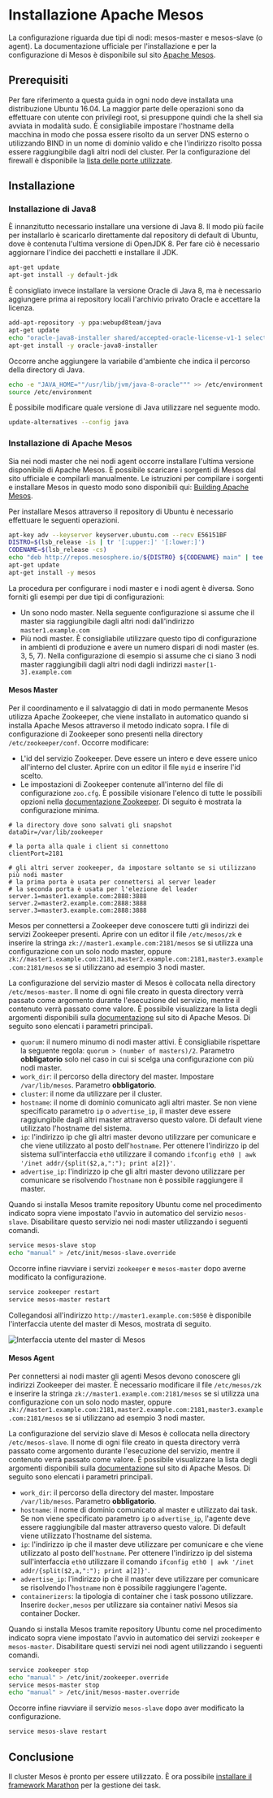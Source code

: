 # Installazione Apache Mesos
La configurazione riguarda due tipi di nodi: mesos-master e mesos-slave (o agent).
La documentazione ufficiale per l'installazione e per la configurazione di Mesos è disponibile sul sito [Apache Mesos](http://mesos.apache.org/).

## Prerequisiti
Per fare riferimento a questa guida in ogni nodo deve installata una distribuzione Ubuntu 16.04.
La maggior parte delle operazioni sono da effettuare con utente con privilegi root, si presuppone quindi che la shell sia avviata in modalità sudo.
È consigliabile impostare l'hostname della macchina in modo che possa essere risolto da un server DNS esterno o utilizzando BIND in un nome di dominio valido
e che l'indirizzo risolto possa essere raggiungibile dagli altri nodi del cluster.
Per la configurazione del firewall è disponibile la [lista delle porte utilizzate](configurazione_firewall.md).

## Installazione

### Installazione di Java8
È innanzitutto necessario installare una versione di Java 8. Il modo più facile per installarlo è scaricarlo direttamente dal repository di default di Ubuntu,
dove è contenuta l'ultima versione di OpenJDK 8. Per fare ciò è necessario aggiornare l'indice dei pacchetti e installare il JDK.
```bash
apt-get update
apt-get install -y default-jdk
```
È consigliato invece installare la versione Oracle di Java 8,
ma è necessario aggiungere prima ai repository locali l'archivio privato Oracle e accettare la licenza.
```bash
add-apt-repository -y ppa:webupd8team/java
apt-get update
echo "oracle-java8-installer shared/accepted-oracle-license-v1-1 select true" | debconf-set-selections
apt-get install -y oracle-java8-installer
```
Occorre anche aggiungere la variabile d'ambiente che indica il percorso della directory di Java.
```bash
echo -e "JAVA_HOME=""/usr/lib/jvm/java-8-oracle""" >> /etc/environment
source /etc/environment
```
È possibile modificare quale versione di Java utilizzare nel seguente modo.
```bash
update-alternatives --config java
```

### Installazione di Apache Mesos

Sia nei nodi master che nei nodi agent occorre installare l'ultima versione disponibile di Apache Mesos.
È possibile scaricare i sorgenti di Mesos dal sito ufficiale e compilarli manualmente.
Le istruzioni per compilare i sorgenti e installare Mesos in questo modo sono disponibili qui:
[Building Apache Mesos](http://mesos.apache.org/documentation/latest/building/).

Per installare Mesos attraverso il repository di Ubuntu è necessario effettuare le seguenti operazioni.
```bash
apt-key adv --keyserver keyserver.ubuntu.com --recv E56151BF
DISTRO=$(lsb_release -is | tr '[:upper:]' '[:lower:]')
CODENAME=$(lsb_release -cs)
echo "deb http://repos.mesosphere.io/${DISTRO} ${CODENAME} main" | tee /etc/apt/sources.list.d/mesosphere.list
apt-get update
apt-get install -y mesos
```

La procedura per configurare i nodi master e i nodi agent è diversa. Sono forniti gli esempi per due tipi di configurazioni:
* Un sono nodo master. Nella seguente configurazione si assume che il master sia raggiungibile dagli altri nodi dall'indirizzo `master1.example.com`
* Più nodi master. È consigliabile utilizzare questo tipo di configurazione in ambienti di produzione e avere un numero dispari di nodi master (es. 3, 5, 7).
  Nella configurazione di esempio si assume che ci siano 3 nodi master raggiungibili dagli altri nodi dagli indirizzi `master[1-3].example.com`

#### Mesos Master
Per il coordinamento e il salvataggio di dati in modo permanente Mesos utilizza Apache Zookeeper,
che viene installato in automatico quando si installa Apache Mesos attraverso il metodo indicato sopra.
I file di configurazione di Zookeeper sono presenti nella directory `/etc/zookeeper/conf`.
Occorre modificare:
* L'id del servizio Zookeeper. Deve essere un intero e deve essere unico all'interno del cluster. Aprire con un editor il file `myid` e inserire l'id scelto.
* Le impostazioni di Zookeeper contenute all'interno del file di configurazione `zoo.cfg`. È possibile visionare l'elenco di tutte le possibili opzioni nella
  [documentazione Zookeeper](http://hadoop.apache.org/zookeeper/docs/current/zookeeperAdmin.html). Di seguito è mostrata la configurazione minima.
```
# la directory dove sono salvati gli snapshot
dataDir=/var/lib/zookeeper

# la porta alla quale i client si connettono
clientPort=2181

# gli altri server zookeeper, da impostare soltanto se si utilizzano più nodi master
# la prima porta è usata per connettersi al server leader
# la seconda porta è usata per l'elezione del leader
server.1=master1.example.com:2888:3888
server.2=master2.example.com:2888:3888
server.3=master3.example.com:2888:3888
```

Mesos per connettersi a Zookeeper deve conoscere tutti gli indirizzi dei servizi Zookeeper presenti.
Aprire con un editor il file `/etc/mesos/zk` e inserire la stringa `zk://master1.example.com:2181/mesos` se si utilizza una configurazione con un solo nodo
master, oppure `zk://master1.example.com:2181,master2.example.com:2181,master3.example.com:2181/mesos` se si utilizzano ad esempio 3 nodi master.

La configurazione del servizio master di Mesos è collocata nella directory `/etc/mesos-master`.
Il nome di ogni file creato in questa directory verrà passato come argomento durante l'esecuzione del servizio, mentre il contenuto verrà passato come valore.
È possibile visualizzare la lista degli argomenti disponibili sulla [documentazione](http://mesos.apache.org/documentation/latest/configuration/master/)
sul sito di Apache Mesos. Di seguito sono elencati i parametri principali.
* `quorum`: il numero minumo di nodi master attivi. È consigliabile rispettare la seguente regola: `quorum > (number of masters)/2`. Parametro **obbligatorio**
  solo nel caso in cui si scelga una configurazione con più nodi master.
* `work_dir`: il percorso della directory del master. Impostare `/var/lib/mesos`. Parametro  **obbligatorio**.
* `cluster`: il nome da utilizzare per il cluster.
* `hostname`: il nome di dominio comunicato agli altri master. Se non viene specificato parametro `ip` o `advertise_ip`, il master deve essere raggiungibile
  dagli altri master attraverso questo valore. Di default viene utilizzato l'hostname del sistema.
* `ip`: l'indirizzo ip che gli altri master devono utilizzare per comunicare e che viene utilizzato al posto dell'`hostname`.
  Per ottenere l'indirizzo ip del sistema sull'interfaccia `eth0` utilizzare il comando `ifconfig eth0 | awk '/inet addr/{split($2,a,":"); print a[2]}'`.
* `advertise_ip`: l'indirizzo ip che gli altri master devono utilizzare per comunicare se risolvendo l'`hostname` non è possibile raggiungere il master.

Quando si installa Mesos tramite repository Ubuntu come nel procedimento indicato sopra viene impostato l'avvio in automatico del servizio `mesos-slave`.
Disabilitare questo servizio nei nodi master utilizzando i seguenti comandi.
```bash
service mesos-slave stop
echo "manual" > /etc/init/mesos-slave.override
```

Occorre infine riavviare i servizi `zookeeper` e `mesos-master` dopo averne modificato la configurazione.
```bash
service zookeeper restart
service mesos-master restart
```

Collegandosi all'indirizzo `http://master1.example.com:5050` è disponibile l'interfaccia utente del master di Mesos, mostrata di seguito.

![Interfaccia utente del master di Mesos](https://i.imgur.com/O69r0S4.png)

#### Mesos Agent
Per connettersi ai nodi master gli agenti Mesos devono conoscere gli indirizzi Zookeeper dei master.
È necessario modificare il file `/etc/mesos/zk` e inserire la stringa `zk://master1.example.com:2181/mesos` se si utilizza una configurazione con un solo nodo
master, oppure `zk://master1.example.com:2181,master2.example.com:2181,master3.example.com:2181/mesos` se si utilizzano ad esempio 3 nodi master.

La configurazione del servizio slave di Mesos è collocata nella directory `/etc/mesos-slave`.
Il nome di ogni file creato in questa directory verrà passato come argomento durante l'esecuzione del servizio, mentre il contenuto verrà passato come valore.
È possibile visualizzare la lista degli argomenti disponibili sulla [documentazione](http://mesos.apache.org/documentation/latest/configuration/agent/)
sul sito di Apache Mesos. Di seguito sono elencati i parametri principali.
* `work_dir`: il percorso della directory del master. Impostare `/var/lib/mesos`. Parametro  **obbligatorio**.
* `hostname`: il nome di dominio comunicato al master e utilizzato dai task. Se non viene specificato parametro `ip` o `advertise_ip`,
  l'agente deve essere raggiungibile dal master attraverso questo valore. Di default viene utilizzato l'hostname del sistema.
* `ip`: l'indirizzo ip che il master deve utilizzare per comunicare e che viene utilizzato al posto dell'`hostname`.
  Per ottenere l'indirizzo ip del sistema sull'interfaccia `eth0` utilizzare il comando `ifconfig eth0 | awk '/inet addr/{split($2,a,":"); print a[2]}'`.
* `advertise_ip`: l'indirizzo ip che il master deve utilizzare per comunicare se risolvendo l'`hostname` non è possibile raggiungere l'agente.
* `containerizers`: la tipologia di container che i task possono utilizzare.
  Inserire `docker,mesos` per utilizzare sia container nativi Mesos sia container Docker.

Quando si installa Mesos tramite repository Ubuntu come nel procedimento indicato sopra viene impostato l'avvio in automatico dei servizi `zookeeper` e
`mesos-master`. Disabilitare questi servizi nei nodi agent utilizzando i seguenti comandi.
```bash
service zookeeper stop
echo "manual" > /etc/init/zookeeper.override
service mesos-master stop
echo "manual" > /etc/init/mesos-master.override
```

Occorre infine riavviare il servizio `mesos-slave` dopo aver modificato la configurazione.
```bash
service mesos-slave restart
```

## Conclusione
Il cluster Mesos è pronto per essere utilizzato. È ora possibile [installare il framework Marathon](installazione_marathon.md) per la gestione dei task.
